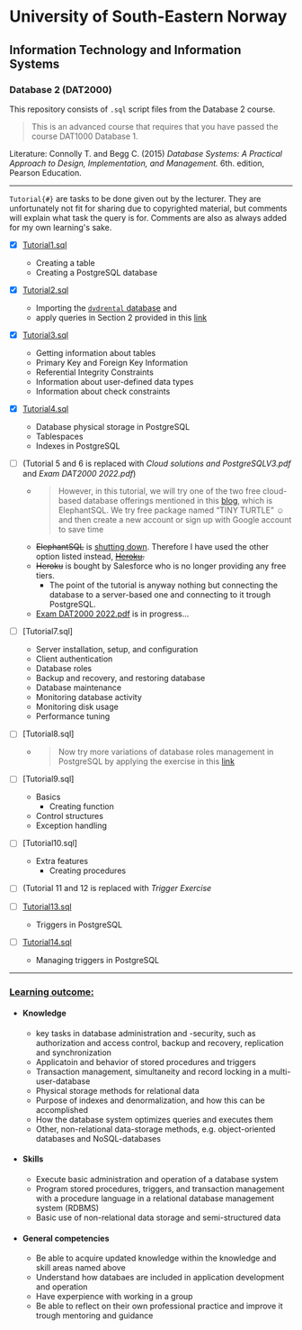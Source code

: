 # University of South-Eastern Norway
## Information Technology and Information Systems
### Database 2 (DAT2000)

This repository consists of `.sql` script files from the Database 2 course.

> This is an advanced course that requires that you have passed the course DAT1000 Database 1.

Literature: Connolly T. and Begg C. (2015) _Database Systems: A Practical Approach to Design, Implementation, and Management._ 6th. edition, Pearson Education. 

---

`Tutorial{#}` are tasks to be done given out by the lecturer. They are unfortunately not fit for sharing due to copyrighted material, but comments will explain what task the query is for. Comments are also as always added for my own learning's sake.

- [x] [Tutorial1.sql](https://github.com/Scandiking/DAT2K_tutorials/blob/main/Tutorial1.sql)

  - Creating a table
  - Creating a PostgreSQL database


 - [x] [Tutorial2.sql](https://github.com/Scandiking/DAT2K_tutorials/blob/main/Tutorial2.sql)

   - Importing the [`dvdrental` database](https://www.postgresqltutorial.com/postgresql-getting-started/postgresql-sample-database/) and
   - apply queries in Section 2 provided in this [link](https://postgresqltutorial.com)


- [x] [Tutorial3.sql](https://github.com/Scandiking/DAT2K_tutorials/blob/main/Tutorial3.sql)
  
   - Getting information about tables
   - Primary Key and Foreign Key Information
   - Referential Integrity Constraints
   - Information about user-defined data types
   - Information about check constraints


- [x] [Tutorial4.sql](https://github.com/Scandiking/DAT2K_tutorials/blob/main/Tutorial4.sql)
  - Database physical storage in PostgreSQL
  - Tablespaces
  - Indexes in PostgreSQL
    
    
- [ ] (Tutorial 5 and 6 is replaced with _Cloud solutions and PostgreSQLV3.pdf_ and _Exam DAT2000 2022.pdf_)
  - >However, in this tutorial, we will try one of the two free cloud-based database offerings mentioned in 
this [blog](https://www.dbi-services.com/blog/a-free-postgresql-cloud-database/), which is ElephantSQL. We try free package named “TINY TURTLE” ☺ and then create a new 
account or sign up with Google account to save time
  - ~~ElephantSQL~~ is [shutting down](https://www.elephantsql.com/blog/end-of-life-announcement.html). Therefore I have used the other option listed instead, ~~[Heroku](https://www.heroku.com/).~~
  - ~~Heroku~~ is bought by Salesforce who is no longer providing any free tiers.
    - The point of the tutorial is anyway nothing but connecting the database to a server-based one and connecting to it trough PostgreSQL.
  - [Exam DAT2000 2022.pdf](https://github.com/Scandiking/DAT2K_tutorials/blob/main/Exam%20DAT2000%202022.md) is in progress...

- [ ] [Tutorial7.sql]
  - Server installation, setup, and configuration
  - Client authentication
  - Database roles
  - Backup and recovery, and restoring database
  - Database maintenance
  - Monitoring database activity
  - Monitoring disk usage
  - Performance tuning
    
- [ ] [Tutorial8.sql]
  - > Now try more variations of database roles management in PostgreSQL by applying the exercise in this [link](http://www.postgresqltutorial.com/postgresql-roles/)
    
- [ ] [Tutorial9.sql]
  - Basics 
    - Creating function
  - Control structures
  - Exception handling 

- [ ] [Tutorial10.sql]
  - Extra features
    - Creating procedures 

- [ ] (Tutorial 11 and 12 is replaced with _Trigger Exercise_ 
 
- [ ] [Tutorial13.sql]()
  - Triggers in PostgreSQL

- [ ] [Tutorial14.sql]()
  - Managing triggers in PostgreSQL

---

### [Learning outcome:](https://www.usn.no/english/academics/study-and-courseplans/#/emne/DAT2000_1_2024_V%C3%85R)
- #### Knowledge
  - key tasks in database administration and -security, such as authorization and access control, backup and recovery, replication and synchronization
  - Applicatoin and behavior of stored procedures and triggers
  - Transaction management, simultaneity and record locking in a multi-user-database
  - Physical storage methods for relational data
  - Purpose of indexes and denormalization, and how this can be accomplished
  - How the database system optimizes queries and executes them
  - Other, non-relational data-storage methods, e.g. object-oriented databases and NoSQL-databases

- #### Skills
  - Execute basic administration and operation of a database system
  - Program stored procedures, triggers, and transaction management with a procedure language in a relational database management system (RDBMS)
  - Basic use of non-relational data storage and semi-structured data

- #### General competencies
  - Be able to acquire updated knowledge within the knowledge and skill areas named above
  - Understand how databaes are included in application development and operation
  - Have experpience with working in a group
  - Be able to reflect on their own professional practice and improve it trough mentoring and guidance
